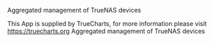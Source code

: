 Aggregated management of TrueNAS devices

This App is supplied by TrueCharts, for more information please visit https://truecharts.org
Aggregated management of TrueNAS devices
